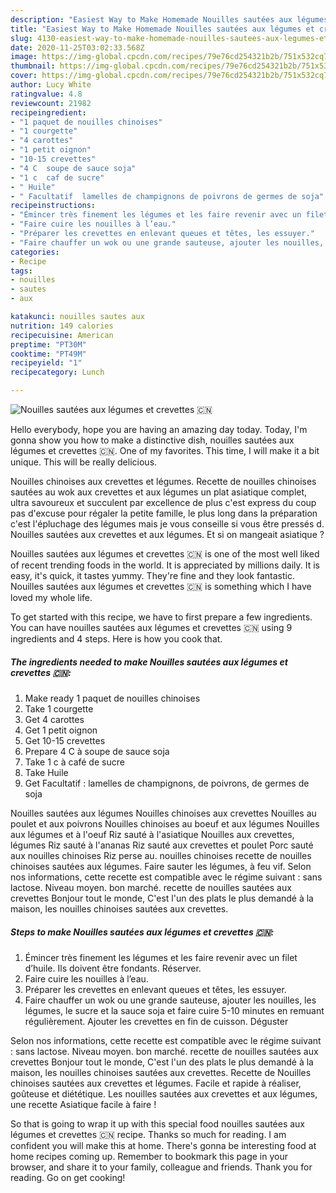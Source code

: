 ```yaml
---
description: "Easiest Way to Make Homemade Nouilles sautées aux légumes et crevettes 🇨🇳"
title: "Easiest Way to Make Homemade Nouilles sautées aux légumes et crevettes 🇨🇳"
slug: 4130-easiest-way-to-make-homemade-nouilles-sautees-aux-legumes-et-crevettes
date: 2020-11-25T03:02:33.568Z
image: https://img-global.cpcdn.com/recipes/79e76cd254321b2b/751x532cq70/nouilles-sautees-aux-legumes-et-crevettes-🇨🇳-photo-principale-de-la-recette.jpg
thumbnail: https://img-global.cpcdn.com/recipes/79e76cd254321b2b/751x532cq70/nouilles-sautees-aux-legumes-et-crevettes-🇨🇳-photo-principale-de-la-recette.jpg
cover: https://img-global.cpcdn.com/recipes/79e76cd254321b2b/751x532cq70/nouilles-sautees-aux-legumes-et-crevettes-🇨🇳-photo-principale-de-la-recette.jpg
author: Lucy White
ratingvalue: 4.8
reviewcount: 21982
recipeingredient:
- "1 paquet de nouilles chinoises"
- "1 courgette"
- "4 carottes"
- "1 petit oignon"
- "10-15 crevettes"
- "4 C  soupe de sauce soja"
- "1 c  caf de sucre"
- " Huile"
- " Facultatif  lamelles de champignons de poivrons de germes de soja"
recipeinstructions:
- "Émincer très finement les légumes et les faire revenir avec un filet d’huile. Ils doivent être fondants. Réserver."
- "Faire cuire les nouilles à l’eau."
- "Préparer les crevettes en enlevant queues et têtes, les essuyer."
- "Faire chauffer un wok ou une grande sauteuse, ajouter les nouilles, les légumes, le sucre et la sauce soja et faire cuire 5-10 minutes en remuant régulièrement. Ajouter les crevettes en fin de cuisson. Déguster"
categories:
- Recipe
tags:
- nouilles
- sautes
- aux

katakunci: nouilles sautes aux 
nutrition: 149 calories
recipecuisine: American
preptime: "PT30M"
cooktime: "PT49M"
recipeyield: "1"
recipecategory: Lunch

---
```



![Nouilles sautées aux légumes et crevettes 🇨🇳](https://img-global.cpcdn.com/recipes/79e76cd254321b2b/751x532cq70/nouilles-sautees-aux-legumes-et-crevettes-🇨🇳-photo-principale-de-la-recette.jpg)

Hello everybody, hope you are having an amazing day today. Today, I'm gonna show you how to make a distinctive dish, nouilles sautées aux légumes et crevettes 🇨🇳. One of my favorites. This time, I will make it a bit unique. This will be really delicious.

Nouilles chinoises aux crevettes et légumes. Recette de nouilles chinoises sautées au wok aux crevettes et aux légumes un plat asiatique complet, ultra savoureux et succulent par excellence de plus c&#39;est express du coup pas d&#39;excuse pour régaler la petite famille, le plus long dans la préparation c&#39;est l&#39;épluchage des légumes mais je vous conseille si vous être pressés d. Nouilles sautées aux crevettes et aux légumes. Et si on mangeait asiatique ?

Nouilles sautées aux légumes et crevettes 🇨🇳 is one of the most well liked of recent trending foods in the world. It is appreciated by millions daily. It is easy, it's quick, it tastes yummy. They're fine and they look fantastic. Nouilles sautées aux légumes et crevettes 🇨🇳 is something which I have loved my whole life.


To get started with this recipe, we have to first prepare a few ingredients. You can have nouilles sautées aux légumes et crevettes 🇨🇳 using 9 ingredients and 4 steps. Here is how you cook that.

<!--inarticleads1-->

##### The ingredients needed to make Nouilles sautées aux légumes et crevettes 🇨🇳:

1. Make ready 1 paquet de nouilles chinoises
1. Take 1 courgette
1. Get 4 carottes
1. Get 1 petit oignon
1. Get 10-15 crevettes
1. Prepare 4 C à soupe de sauce soja
1. Take 1 c à café de sucre
1. Take  Huile
1. Get  Facultatif : lamelles de champignons, de poivrons, de germes de soja


Nouilles sautées aux légumes Nouilles chinoises aux crevettes Nouilles au poulet et aux poivrons Nouilles chinoises au boeuf et aux légumes Nouilles aux légumes et à l&#39;oeuf Riz sauté à l&#39;asiatique Nouilles aux crevettes, légumes Riz sauté à l&#39;ananas Riz sauté aux crevettes et poulet Porc sauté aux nouilles chinoises Riz perse au. nouilles chinoises recette de nouilles chinoises sautées aux légumes. Faire sauter les légumes, à feu vif. Selon nos informations, cette recette est compatible avec le régime suivant : sans lactose. Niveau moyen. bon marché. recette de nouilles sautées aux crevettes Bonjour tout le monde, C&#39;est l&#39;un des plats le plus demandé à la maison, les nouilles chinoises sautées aux crevettes. 

<!--inarticleads2-->

##### Steps to make Nouilles sautées aux légumes et crevettes 🇨🇳:

1. Émincer très finement les légumes et les faire revenir avec un filet d’huile. Ils doivent être fondants. Réserver.
1. Faire cuire les nouilles à l’eau.
1. Préparer les crevettes en enlevant queues et têtes, les essuyer.
1. Faire chauffer un wok ou une grande sauteuse, ajouter les nouilles, les légumes, le sucre et la sauce soja et faire cuire 5-10 minutes en remuant régulièrement. Ajouter les crevettes en fin de cuisson. Déguster


Selon nos informations, cette recette est compatible avec le régime suivant : sans lactose. Niveau moyen. bon marché. recette de nouilles sautées aux crevettes Bonjour tout le monde, C&#39;est l&#39;un des plats le plus demandé à la maison, les nouilles chinoises sautées aux crevettes. Recette de Nouilles chinoises sautées aux crevettes et légumes. Facile et rapide à réaliser, goûteuse et diététique. Les nouilles sautées aux crevettes et aux légumes, une recette Asiatique facile à faire ! 

So that is going to wrap it up with this special food nouilles sautées aux légumes et crevettes 🇨🇳 recipe. Thanks so much for reading. I am confident you will make this at home. There's gonna be interesting food at home recipes coming up. Remember to bookmark this page in your browser, and share it to your family, colleague and friends. Thank you for reading. Go on get cooking!
